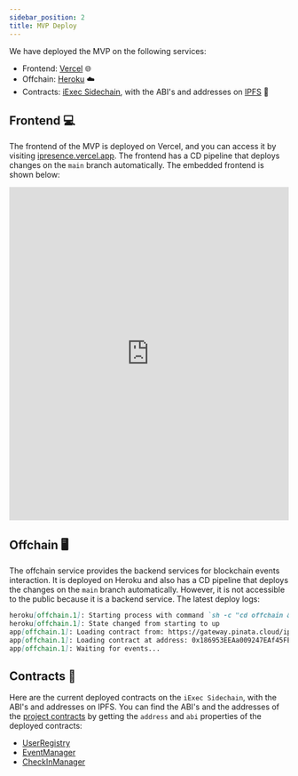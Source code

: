 ```yaml
---
sidebar_position: 2
title: MVP Deploy
---
```


We have deployed the MVP on the following services:

-   Frontend: [Vercel](https://vercel.com/) 🌐
-   Offchain: [Heroku](https://www.heroku.com/) ☁️
-   Contracts: [iExec Sidechain](https://chainlist.org/chain/134), with the ABI's and addresses on [IPFS](https://ipfs.tech/) 🔗

## Frontend 💻

The frontend of the MVP is deployed on Vercel, and you can access it by visiting [ipresence.vercel.app](https://ipresence.vercel.app/). The frontend has a CD pipeline that deploys changes on the `main` branch automatically. The embedded frontend is shown below:

<iframe src="https://ipresence.vercel.app/" width="100%" height="600" frameborder="0" allowfullscreen></iframe>

## Offchain 🖥️

The offchain service provides the backend services for blockchain events interaction. It is deployed on Heroku and also has a CD pipeline that deploys the changes on the `main` branch automatically. However, it is not accessible to the public because it is a backend service. The latest deploy logs:

```markdown
heroku[offchain.1]: Starting process with command `sh -c "cd offchain && python3 main.py"`
heroku[offchain.1]: State changed from starting to up
app[offchain.1]: Loading contract from: https://gateway.pinata.cloud/ipfs/QmPdsBB99ZPRQACiKNtxzLogB9hLEgiXJPdNdtSccn2kxZ
app[offchain.1]: Loading contract at address: 0x186953EEAa009247EAf45FEeB5D037Af874C74De
app[offchain.1]: Waiting for events...
```

## Contracts 📄

Here are the current deployed contracts on the `iExec Sidechain`, with the ABI's and addresses on IPFS. You can find the ABI's and the addresses of the [project contracts](https://github.com/Bottle-Coders/iPresence/tree/main/smartcontracts/packages/hardhat/contracts) by getting the `address` and `abi` properties of the deployed contracts:

-   [UserRegistry](https://gateway.pinata.cloud/ipfs/QmXQkYeqnAhCzd1xCxSqJ3GAG8G5irqXMdoxzL4QF28NeF)
-   [EventManager](https://gateway.pinata.cloud/ipfs/QmeA1w3neJexq6pMsFU1tt4bKj25YafjtVCrDXYRwGqwxo)
-   [CheckInManager](https://gateway.pinata.cloud/ipfs/QmPdsBB99ZPRQACiKNtxzLogB9hLEgiXJPdNdtSccn2kxZ)
